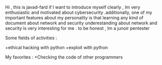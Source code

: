 Hi , this is javad-fard
if I want to introduce myself clearly , Im very enthusiastic and motivated
about cybersecurity .additionally, one of my important features about my
personality is that learning any kind of document about network and security
underestanding about network and security is very interesting for me .
to be honest , Im a junoir pentester

Some fields of activities : 

+ethical hacking with python
+exploit with python


My favorites :
+Checking the code of other programmers 






